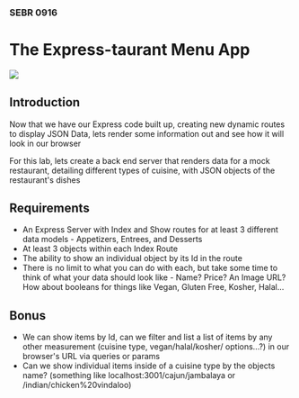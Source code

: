 ### SEBR 0916

# The Express-taurant Menu App

![](https://media.gq.com/photos/62b9ffaec206adc9cdaa431b/16:9/w_3440,h_1935,c_limit/The_Bear_101_20210707_0043.jpg)
## Introduction

Now that we have our Express code built up, creating new dynamic routes to display JSON Data, lets render some information out and see how it will look in our browser

For this lab, lets create a back end server that renders data for a mock restaurant, detailing different types of cuisine, with JSON objects of the restaurant's dishes

## Requirements

- An Express Server with Index and Show routes for at least 3 different data models - Appetizers, Entrees, and Desserts
- At least 3 objects within each Index Route
- The ability to show an individual object by its Id in the route
- There is no limit to what you can do with each, but take some time to think of what your data should look like - Name? Price? An Image URL? How about booleans for things like Vegan, Gluten Free, Kosher, Halal...

## Bonus 

- We can show items by Id, can we filter and list a list of items by any other measurement (cuisine type, vegan/halal/kosher/ options...?) in our browser's URL via queries or params
- Can we show individual items inside of a cuisine type by the objects name? (something like localhost:3001/cajun/jambalaya or /indian/chicken%20vindaloo)

